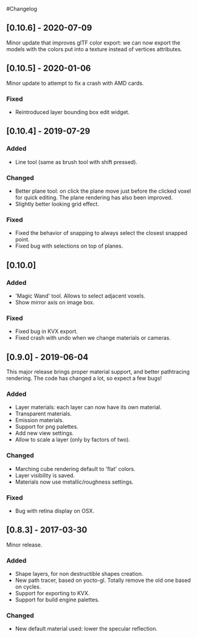 #Changelog

## [0.10.6] - 2020-07-09

Minor update that improves glTF color export: we can now export the models
with the colors put into a texture instead of vertices attributes.


## [0.10.5] - 2020-01-06

Minor update to attempt to fix a crash with AMD cards.

### Fixed
- Reintroduced layer bounding box edit widget.


## [0.10.4] - 2019-07-29

### Added
- Line tool (same as brush tool with shift pressed).
### Changed
- Better plane tool: on click the plane move just before the clicked voxel
  for quick editing.  The plane rendering has also been improved.
- Slightly better looking grid effect.
### Fixed
- Fixed the behavior of snapping to always select the closest snapped point.
- Fixed bug with selections on top of planes.


## [0.10.0]

### Added
- 'Magic Wand' tool.  Allows to select adjacent voxels.
- Show mirror axis on image box.

### Fixed
- Fixed bug in KVX export.
- Fixed crash with undo when we change materials or cameras.


## [0.9.0] - 2019-06-04

This major release brings proper material support, and better pathtracing
rendering.  The code has changed a lot, so expect a few bugs!

### Added
- Layer materials: each layer can now have its own material.
- Transparent materials.
- Emission materials.
- Support for png palettes.
- Add new view settings.
- Allow to scale a layer (only by factors of two).

### Changed
- Marching cube rendering default to 'flat' colors.
- Layer visibility is saved.
- Materials now use metallic/roughness settings.

### Fixed
- Bug with retina display on OSX.


## [0.8.3] - 2017-03-30

Minor release.

### Added
- Shape layers, for non destructible shapes creation.
- New path tracer, based on yocto-gl.  Totally remove the old one based on
  cycles.
- Support for exporting to KVX.
- Support for build engine palettes.

### Changed
- New default material used: lower the specular reflection.
